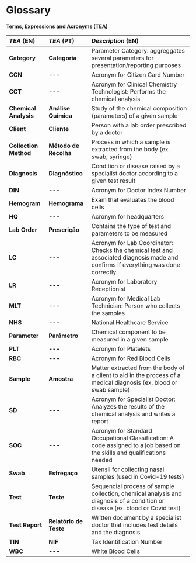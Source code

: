 # Glossary

**Terms, Expressions and Acronyms (TEA)**

| **_TEA_** (EN)  | **_TEA_** (PT) | **_Description_** (EN)                                           |                                       
|:------------------------|:-----------------|:--------------------------------------------|
| **Category** | **Categoria** | Parameter Category: aggreggates several parameters for presentation/reporting purposes |
| **CCN**| **---** | Acronym for Citizen Card Number | 
| **CCT** | **---** | Acronym for Clinical Chemistry Technologist: Performs the chemical analysis |
| **Chemical Analysis** | **Análise Química** | Study of the chemical composition (parameters) of a given sample |
| **Client** | **Cliente** | Person with a lab order prescribed by a doctor |
| **Collection Method** | **Método de Recolha** | Process in which a sample is extracted from the body (ex. swab, syringe) |
| **Diagnosis** | **Diagnóstico** | Condition or disease raised by a specialist doctor according to a given test result |
| **DIN** | **---** | Acronym for Doctor Index Number |
| **Hemogram** | **Hemograma** | Exam that evaluates the blood cells |
| **HQ** | **---** | Acronym for headquarters |
| **Lab Order** | **Prescrição** | Contains the type of test and parameters to be measured |
| **LC** | **---** | Acronym for Lab Coordinator: Checks the chemical test and associated diagnosis made and confirms if everything was done correctly | 
| **LR**| **---** | Acronym for Laboratory Receptionist |
| **MLT** | **---** | Acronym for Medical Lab Technician: Person who collects the samples |
| **NHS** | **---** | National Healthcare Service |
| **Parameter** | **Parâmetro** | Chemical component to be measured in a given sample |
| **PLT** | **---** | Acronym for Platelets |
| **RBC** | **---** | Acronym for Red Blood Cells |
| **Sample** | **Amostra** | Matter extracted from the body of a client to aid in the process of a medical diagnosis (ex. blood or swab sample) |
| **SD** | **---** | Acronym for Specialist Doctor: Analyzes the results of the chemical analysis and writes a report | 
| **SOC** | **---** | Acronym for Standard Occupational Classification: A code assigned to a job based on the skills and qualifications needed |
| **Swab** | **Esfregaço** | Utensil for collecting nasal samples (used in Covid-19 tests) |
| **Test** | **Teste** | Sequencial process of sample collection, chemical analysis and diagnosis of a condition or disease (ex. blood or Covid test) |
| **Test Report** | **Relatório de Teste** | Written document by a specialist doctor that includes test details and the diagnosis |
| **TIN** | **NIF** | Tax Identification Number |
| **WBC** | **---** | White Blood Cells |











